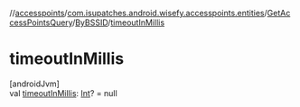 //[accesspoints](../../../../index.md)/[com.isupatches.android.wisefy.accesspoints.entities](../../index.md)/[GetAccessPointsQuery](../index.md)/[ByBSSID](index.md)/[timeoutInMillis](timeout-in-millis.md)

# timeoutInMillis

[androidJvm]\
val [timeoutInMillis](timeout-in-millis.md): [Int](https://kotlinlang.org/api/latest/jvm/stdlib/kotlin/-int/index.html)? = null
